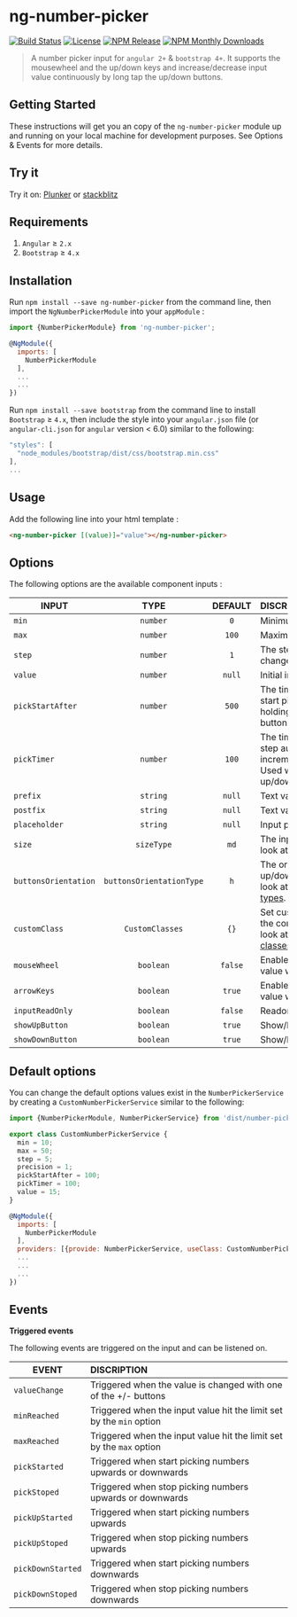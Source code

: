 # ng-number-picker
[![Build Status](https://api.travis-ci.org/wajdibeltaifa/ng-number-picker.svg?branch=master)](https://travis-ci.org/wajdibeltaifa/ng-number-picker)
[![License](http://img.shields.io/badge/license-MIT-blue.svg?style=flat-square)](http://www.opensource.org/licenses/MIT)
[![NPM Release](https://img.shields.io/npm/v/ng-number-picker.svg?style=flat-square)](https://www.npmjs.com/package/ng-number-picker)
[![NPM Monthly Downloads](https://img.shields.io/npm/dm/ng-number-picker.svg?style=flat-square)](https://www.npmjs.com/package/ng-number-picker)

> A number picker input for `angular 2+` & `bootstrap 4+`. It supports the mousewheel and the up/down keys and increase/decrease input value continuously by long tap the up/down buttons.

## Getting Started

These instructions will get you an copy of the `ng-number-picker` module up and running on your local machine for development purposes. See
Options & Events for more details.
## Try it
Try it on: [Plunker](https://embed.plnkr.co/JUEIfo/) or [stackblitz](https://stackblitz.com/edit/ng-number-picker?embed=1&file=src/main.ts)
## Requirements

1. `Angular` ≥ `2.x`
1. `Bootstrap` ≥ `4.x`

## Installation
Run `npm install --save ng-number-picker` from the command line, then import the `NgNumberPickerModule` into your `appModule` : 
```javascript
import {NumberPickerModule} from 'ng-number-picker';

@NgModule({
  imports: [
    NumberPickerModule
  ],
  ...
  ...
})
```

Run `npm install --save bootstrap` from the command line to install `Bootstrap` ≥ `4.x`, then include the style into your `angular.json` file (or `angular-cli.json` for `angular` version < 6.0) similar to the following:

```javascript
"styles": [
  "node_modules/bootstrap/dist/css/bootstrap.min.css"
],
...
```
## Usage
Add the following line into your html template :
```html
<ng-number-picker [(value)]="value"></ng-number-picker>
```
## Options
The following options are the available component inputs : 

| INPUT        | TYPE | DEFAULT | DISCRIPTION |
| ------------- | :-------------: | :-------------: |:-------------|
| `min`   | `number` | `0` | Minimum value |
| `max`   | `number` | `100` | Maximum value |
| `step`   | `number` | `1` | The step value for up/down change |
| `value`   | `number` |  `null` | Initial input value |
| `pickStartAfter`   | `number` | `500` | The time in milliseconds before start picking values. Used when holding click on up/down buttons. |
| `pickTimer` | `number` | `100` | The time in milliseconds for step auto incrementation/decrementation. Used when holding click on up/down buttons. |
| `prefix`   | `string` | `null` | Text value before the input |
| `postfix`   | `string` | `null` | Text value after the input |
| `placeholder`   | `string` | `null` | Input placeholder |
| `size`   | `sizeType` | `md` | The input size. Please take a look at [the available size types](https://github.com/wajdibeltaifa/ng-number-picker/blob/cf3d0ec9d2f1ac1d94ebd2107df406d50dd988bc/src/lib/number-picker.config.ts#L4). |
| `buttonsOrientation`   | `buttonsOrientationType` | `h` | The orientation strategy for up/down buttons. Please take a look at [the available orientation types](https://github.com/wajdibeltaifa/ng-number-picker/blob/cf3d0ec9d2f1ac1d94ebd2107df406d50dd988bc/src/lib/number-picker.config.ts#L3).|
| `customClass`   | `CustomClasses` | `{}` | Set custom css classes around the component. Please take a look at [the available custom classes options](https://github.com/wajdibeltaifa/ng-number-picker/blob/cf3d0ec9d2f1ac1d94ebd2107df406d50dd988bc/src/lib/number-picker.config.ts#L6).| |
| `mouseWheel`   | `boolean` | `false` | Enable/disable change input value with mouseWheel|
| `arrowKeys`   | `boolean` | `true` | Enable/disable change input value with up/down arrow keys |
| `inputReadOnly`   | `boolean` | `false` | Readonly input |
| `showUpButton`   | `boolean` | `true` | Show/hide upward button |
| `showDownButton`   | `boolean` | `true` | Show/hide downword button |

## Default options

You can change the default options values exist in the `NumberPickerService` by creating a `CustomNumberPickerService` similar to the following:

```javascript
import {NumberPickerModule, NumberPickerService} from 'dist/number-picker';

export class CustomNumberPickerService {
  min = 10;
  max = 50;
  step = 5;
  precision = 1;
  pickStartAfter = 100;
  pickTimer = 100;
  value = 15;
}

@NgModule({
  imports: [
    NumberPickerModule
  ],
  providers: [{provide: NumberPickerService, useClass: CustomNumberPickerService}],
  ...
  ...
  ...
})

```

## Events
**Triggered events**

The following events are triggered on the input and can be listened on.

| EVENT        | DISCRIPTION |
| ------------- |:-------------|
| `valueChange`   | Triggered when the value is changed with one of the +/- buttons |
| `minReached`      | Triggered when the input value hit the limit set by the `min` option |
| `maxReached`   | Triggered when the input value hit the limit set by the `max` option |
| `pickStarted`   | Triggered when start picking numbers upwards or downwards |
| `pickStoped`   | Triggered when stop picking numbers upwards or downwards |
| `pickUpStarted`   | Triggered when start picking numbers upwards |
| `pickUpStoped`   | Triggered when stop picking numbers upwards |
| `pickDownStarted`   | Triggered when start picking numbers downwards |
| `pickDownStoped`   | Triggered when stop picking numbers downwards |

